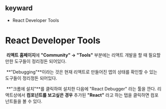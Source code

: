 ## keyward

-   React Developer Tools

# React Developer Tools

​	**리액트 홈페이지**에 **"Community" -> "Tools"** 부분에는 리액트 개발을 할 때 필요할 만한 도구들이 정리정돈 되어있다. 



​	**"Debugging"**이라는 것은 현재 리액트로 만들어진 앱의 상태를 확인할 수 있는 도구들이 정리정돈 되어있다.



​	**"크롬에 설치"**를 클릭하여 설치한 다음에 "React Debugger" 라는 툴을 깐다. 리액트상에서 **컴포넌트를 보고싶은 경우**  추가된 **"React"** 라고 하는 탭을 클릭하면 컴포넌트들을 볼 수 있다.
